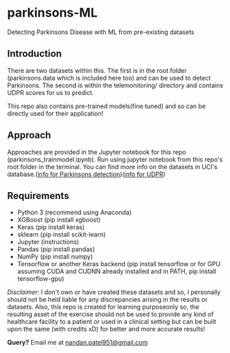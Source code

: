 # parkinsons-ML
Detecting Parkinsons Disease with ML from pre-existing datasets

<b><h2>Introduction</h2></b>

There are two datasets within this. The first is in the root folder (parkinsons.data which is included here too) and can be used to detect Parkinsons. The second is within the telemonitoring/ directory and contains UDPR scores for us to predict.

This repo also contains pre-trained models(fine tuned) and so can be directly used for their application!

<b><h2>Approach</h2></b>

Approaches are provided in the Jupyter notebook for this repo (parkinsons_trainmodel.ipynb). Run using jupyter notebook from this repo's root folder in the terminal.
You can find more info on the datasets in UCI's database.([info for Parkinsons detection](https://archive.ics.uci.edu/ml/machine-learning-databases/parkinsons/parkinsons.names))([info for UDPR](https://archive.ics.uci.edu/ml/machine-learning-databases/parkinsons/telemonitoring/parkinsons_updrs.names))

<b><h2>Requirements</h2></b>
- Python 3 (recommend using Anaconda)
- XGBoost (pip install xgboost)
- Keras (pip install keras)
- sklearn (pip install scikit-learn)
- Jupyter (instructions)
- Pandas (pip install pandas)
- NumPy (pip install numpy)
- Tensorflow or another Keras backend (pip install tensorflow or for GPU assuming CUDA and CUDNN already installed and in PATH, pip install tensorflow-gpu)

*Disclaimer*: I don't own or have created these datasets and so, I personally should not be held liable for any discrepancies arising in the results or datasets. Also, this repo is created for learning purposeonly so, the resulting asset of the exercise should not be used to provide any kind of healthcare facility to a patient or used in a clinical setting but can be built upon the same (with credits xD) for better and more accurate results!

**Query?** Email me at nandan.patel951@gmail.com
